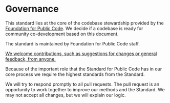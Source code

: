 # Governance

<!-- SPDX-License-Identifier: CC0-1.0 -->
<!-- SPDX-FileCopyrightText: 2019-2022 The Foundation for Public Code <info@publiccode.net>, https://standard.publiccode.net/AUTHORS -->

This standard lies at the core of the codebase stewardship provided by the [Foundation for Public Code](https://publiccode.net/).
We decide if a codebase is ready for community co-development based on this document.

The standard is maintained by Foundation for Public Code staff.

[We welcome contributions, such as suggestions for changes or general feedback, from anyone.](/CONTRIBUTING.md)

Because of the important role that the Standard for Public Code has in our core process we require the highest standards from the Standard.

We will try to respond promptly to all pull requests.
The pull request is an opportunity to work together to improve our methods and the Standard.
We may not accept all changes, but we will explain our logic.
